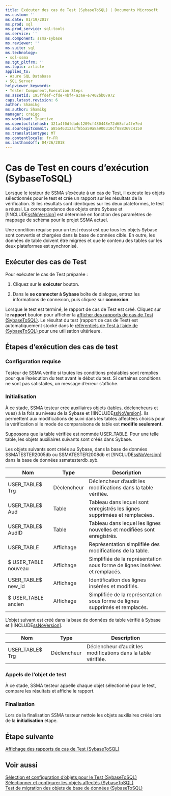 ```yaml
---
title: Exécuter des cas de Test (SybaseToSQL) | Documents Microsoft
ms.custom: ''
ms.date: 01/19/2017
ms.prod: sql
ms.prod_service: sql-tools
ms.service: ''
ms.component: ssma-sybase
ms.reviewer: ''
ms.suite: sql
ms.technology:
- sql-ssma
ms.tgt_pltfrm: ''
ms.topic: article
applies_to:
- Azure SQL Database
- SQL Server
helpviewer_keywords:
- Tester Component,Execution Steps
ms.assetid: 195ffdef-cfde-4bf4-a3ae-e7402bb07972
caps.latest.revision: 6
author: Shamikg
ms.author: Shamikg
manager: craigg
ms.workload: Inactive
ms.openlocfilehash: 321a4f0dfdadc1209cf480448e72d68cfa4fe7ed
ms.sourcegitcommit: a85a46312acf8b5a59a8a900310cf088369c4150
ms.translationtype: MT
ms.contentlocale: fr-FR
ms.lasthandoff: 04/26/2018
---
```

# <a name="running-test-cases-sybasetosql"></a>Cas de Test en cours d’exécution (SybaseToSQL)
Lorsque le testeur de SSMA s’exécute à un cas de Test, il exécute les objets sélectionnés pour le test et crée un rapport sur les résultats de la vérification. Si les résultats sont identiques sur les deux plateformes, le test a réussi. La correspondance des objets entre Sybase et [!INCLUDE[ssNoVersion](../../includes/ssnoversion_md.md)] est déterminé en fonction des paramètres de mappage de schéma pour le projet SSMA actuel.  
  
Une condition requise pour un test réussi est que tous les objets Sybase sont convertis et chargées dans la base de données cible. En outre, les données de table doivent être migrées et que le contenu des tables sur les deux plateformes est synchronisé.  
  
## <a name="run-test-case"></a>Exécuter des cas de Test  
Pour exécuter le cas de Test préparée :  
  
1.  Cliquez sur le **exécuter** bouton.  
  
2.  Dans le **se connecter à Sybase** boîte de dialogue, entrez les informations de connexion, puis cliquez sur **connexion**.  
  
Lorsque le test est terminé, le rapport de cas de Test est créé. Cliquez sur le **rapport** bouton pour afficher la [afficher des rapports de cas de Test &#40;SybaseToSQL&#41;](../../ssma/sybase/viewing-test-case-reports-sybasetosql.md). Le résultat du test (rapport de cas de Test) est automatiquement stocké dans le [référentiels de Test à l’aide de &#40;SybaseToSQL&#41; ](../../ssma/sybase/using-test-repositories-sybasetosql.md) pour une utilisation ultérieure.  
  
## <a name="test-case-execution-steps"></a>Étapes d’exécution des cas de test  
  
### <a name="prerequisites"></a>Configuration requise  
Testeur de SSMA vérifie si toutes les conditions préalables sont remplies pour que l’exécution du test avant le début du test. Si certaines conditions ne sont pas satisfaites, un message d’erreur s’affiche.  
  
### <a name="initialization"></a>Initialisation  
À ce stade, SSMA testeur crée auxiliaires objets (tables, déclencheurs et vues) à la fois au niveau de la Sybase et [!INCLUDE[ssNoVersion](../../includes/ssnoversion_md.md)]. Ils permettent aux modifications de suivi dans les tables affectées choisis pour la vérification si le mode de comparaisons de table est **modifie seulement**.  
  
Supposons que la table vérifiée est nommée USER_TABLE. Pour une telle table, les objets auxiliaires suivants sont créés dans Sybase.  
  
Les objets suivants sont créés au Sybase, dans la base de données SSMATESTER2005db ou SSMATESTER2008db et [!INCLUDE[ssNoVersion](../../includes/ssnoversion_md.md)] dans la base de données ssmatesterdb_syb.  
  
|Nom|Type| Description|  
|--------|--------|---------------|  
|USER_TABLE$ Trg|Déclencheur|Déclencheur d’audit les modifications dans la table vérifiée.|  
|USER_TABLE$ Aud|Table|Tableau dans lequel sont enregistrés les lignes supprimées et remplacées.|  
|USER_TABLE$ AudID|Table|Tableau dans lequel les lignes nouvelles et modifiées sont enregistrés.|  
|USER_TABLE|Affichage|Représentation simplifiée des modifications de la table.|  
|$ USER_TABLE nouveau|Affichage|Simplifiée de la représentation sous forme de lignes insérées et remplacés.|  
|USER_TABLE$ new_id|Affichage|Identification des lignes insérées et modifiés.|  
|$ USER_TABLE ancien|Affichage|Simplifiée de la représentation sous forme de lignes supprimés et remplacés.|  
  
L’objet suivant est créé dans la base de données de table vérifié à Sybase et [!INCLUDE[ssNoVersion](../../includes/ssnoversion_md.md)].  
  
|Nom|Type| Description|  
|--------|--------|---------------|  
|USER_TABLE$ Trg|Déclencheur|Déclencheur d’audit les modifications dans la table vérifiée.|  
  
### <a name="test-object-calls"></a>Appels de l’objet de test  
À ce stade, SSMA testeur appelle chaque objet sélectionné pour le test, compare les résultats et affiche le rapport.  
  
### <a name="finalization"></a>Finalisation  
Lors de la finalisation SSMA testeur nettoie les objets auxiliaires créés lors de la **initialisation** étape.  
  
## <a name="next-step"></a>Étape suivante  
[Affichage des rapports de cas de Test &#40;SybaseToSQL&#41;](../../ssma/sybase/viewing-test-case-reports-sybasetosql.md)  
  
## <a name="see-also"></a>Voir aussi  
[Sélection et configuration d’objets pour le Test &#40;SybaseToSQL&#41;](../../ssma/sybase/selecting-and-configuring-objects-to-test-sybasetosql.md)  
[Sélectionner et configurer les objets affectés &#40;SybaseToSQL&#41;](../../ssma/sybase/selecting-and-configuring-affected-objects-sybasetosql.md)  
[Test de migration des objets de base de données &#40;SybaseToSQL&#41;](../../ssma/sybase/testing-migrated-database-objects-sybasetosql.md)  
  
